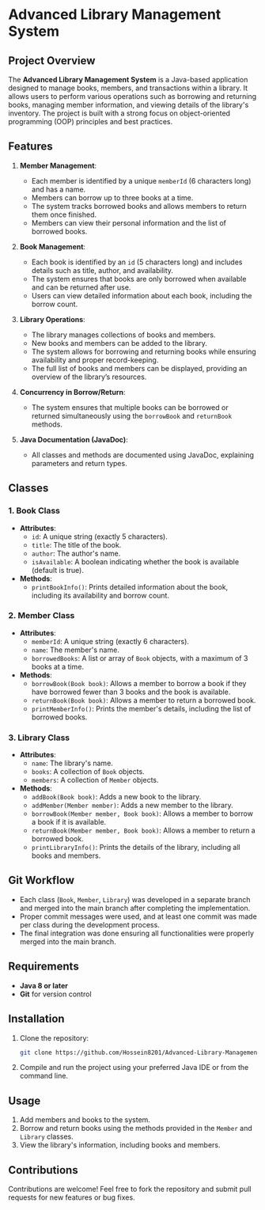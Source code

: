
# Advanced Library Management System

## Project Overview

The **Advanced Library Management System** is a Java-based application designed to manage books, members, and transactions within a library. It allows users to perform various operations such as borrowing and returning books, managing member information, and viewing details of the library's inventory. The project is built with a strong focus on object-oriented programming (OOP) principles and best practices.

## Features

1. **Member Management**:  
   - Each member is identified by a unique `memberId` (6 characters long) and has a name.
   - Members can borrow up to three books at a time.
   - The system tracks borrowed books and allows members to return them once finished.
   - Members can view their personal information and the list of borrowed books.

2. **Book Management**:  
   - Each book is identified by an `id` (5 characters long) and includes details such as title, author, and availability.
   - The system ensures that books are only borrowed when available and can be returned after use.
   - Users can view detailed information about each book, including the borrow count.

3. **Library Operations**:  
   - The library manages collections of books and members.
   - New books and members can be added to the library.
   - The system allows for borrowing and returning books while ensuring availability and proper record-keeping.
   - The full list of books and members can be displayed, providing an overview of the library’s resources.

4. **Concurrency in Borrow/Return**:
   - The system ensures that multiple books can be borrowed or returned simultaneously using the `borrowBook` and `returnBook` methods.

5. **Java Documentation (JavaDoc)**:
   - All classes and methods are documented using JavaDoc, explaining parameters and return types.

## Classes

### 1. **Book Class**
   - **Attributes**:
     - `id`: A unique string (exactly 5 characters).
     - `title`: The title of the book.
     - `author`: The author's name.
     - `isAvailable`: A boolean indicating whether the book is available (default is true).
   - **Methods**:
     - `printBookInfo()`: Prints detailed information about the book, including its availability and borrow count.

### 2. **Member Class**
   - **Attributes**:
     - `memberId`: A unique string (exactly 6 characters).
     - `name`: The member's name.
     - `borrowedBooks`: A list or array of `Book` objects, with a maximum of 3 books at a time.
   - **Methods**:
     - `borrowBook(Book book)`: Allows a member to borrow a book if they have borrowed fewer than 3 books and the book is available.
     - `returnBook(Book book)`: Allows a member to return a borrowed book.
     - `printMemberInfo()`: Prints the member's details, including the list of borrowed books.

### 3. **Library Class**
   - **Attributes**:
     - `name`: The library's name.
     - `books`: A collection of `Book` objects.
     - `members`: A collection of `Member` objects.
   - **Methods**:
     - `addBook(Book book)`: Adds a new book to the library.
     - `addMember(Member member)`: Adds a new member to the library.
     - `borrowBook(Member member, Book book)`: Allows a member to borrow a book if it is available.
     - `returnBook(Member member, Book book)`: Allows a member to return a borrowed book.
     - `printLibraryInfo()`: Prints the details of the library, including all books and members.

## Git Workflow

- Each class (`Book`, `Member`, `Library`) was developed in a separate branch and merged into the main branch after completing the implementation.
- Proper commit messages were used, and at least one commit was made per class during the development process.
- The final integration was done ensuring all functionalities were properly merged into the main branch.

## Requirements

- **Java 8 or later**
- **Git** for version control

## Installation

1. Clone the repository:
   ```bash
   git clone https://github.com/Hossein8201/Advanced-Library-Management-System.git
   ```
2. Compile and run the project using your preferred Java IDE or from the command line.

## Usage

1. Add members and books to the system.
2. Borrow and return books using the methods provided in the `Member` and `Library` classes.
3. View the library's information, including books and members.

## Contributions

Contributions are welcome! Feel free to fork the repository and submit pull requests for new features or bug fixes.
